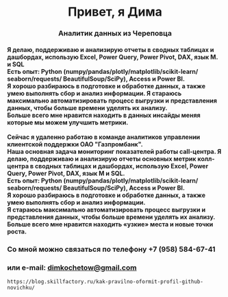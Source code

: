 <div id="header" align="center">
	<h1>Привет, я Дима</h1>
	<h3>Аналитик данных из Череповца</h3>
</div>
<div id="header" align="left">
<h4> Я делаю,  поддерживаю и анализирую отчеты в сводных таблицах и дашбордах, использую Excel, Power Query, Power Pivot, DAX, язык M. и SQL<br> 
Есть опыт: Python (numpy/pandas/plotly/matplotlib/scikit-learn/ seaborn/requests/ BeautifulSoup/SciPy), Access и Power BI.<br>  
Я хорошо разбираюсь в подготовке и обработке данных, а также умею выполнять сбор и анализ информации. Я стараюсь максимально автоматизировать процесс выгрузки и  представления данных, чтобы больше времени уделять их анализу. <br> 
Больше всего мне нравится находить в данных инсайды меняя которые мы можем улучшить метрики.
<br> 
<br> 	
Сейчас я удаленно работаю в команде аналитиков  управлении клиентской поддержки ОАО "Газпромбанк".<br> 
Наша основная задача мониторинг показателей работы call-центра. Я делаю,  поддерживаю и анализирую отчеты основных метрик колл-центра в сводных таблицах и дашбордах, использую Excel, Power Query, Power Pivot, DAX, язык M и SQL.<br>
Есть опыт: Python (numpy/pandas/plotly/matplotlib/scikit-learn/ seaborn/requests/ BeautifulSoup/SciPy), Access и Power BI.<br> 
Я хорошо разбираюсь в подготовке и обработке данных, а также умею выполнять сбор и анализ информации.<br>
Я стараюсь максимально автоматизировать процесс выгрузки и  представления данных, чтобы больше времени уделять их анализу. Больше всего мне нравится находить «узкие» места и новые точки роста.</h4>
</div>


### Со мной можно связаться по телефону +7 (958) 584-67-41 
### или e-mail: dimkochetow@gmail.com

``` https://blog.skillfactory.ru/kak-pravilno-oformit-profil-github-novichku/ ```
<!--
**konicaRu/konicaRu** is a ✨ _special_ ✨ repository because its `README.md` (this file) appears on your GitHub profile.

Here are some ideas to get you started: https://blog.skillfactory.ru/kak-pravilno-oformit-profil-github-novichku/

- 🔭 I’m currently working on ...
- 🌱 I’m currently learning ...
- 👯 I’m looking to collaborate on ...
- 🤔 I’m looking for help with ...
- 💬 Ask me about ...
- 📫 How to reach me: ...
- 😄 Pronouns: ...
- ⚡ Fun fact: ...
-->
